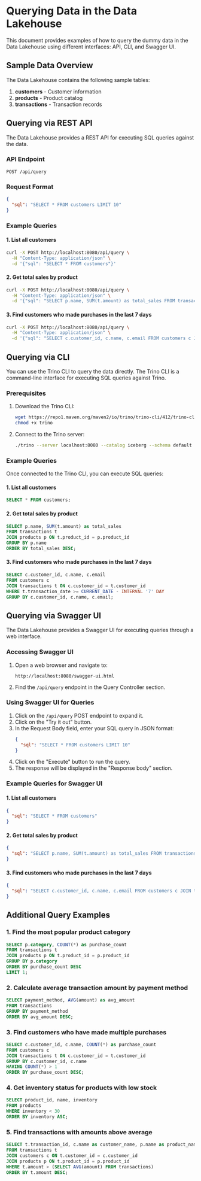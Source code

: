 # Querying Data in the Data Lakehouse

This document provides examples of how to query the dummy data in the Data Lakehouse using different interfaces: API, CLI, and Swagger UI.

## Sample Data Overview

The Data Lakehouse contains the following sample tables:

1. **customers** - Customer information
2. **products** - Product catalog
3. **transactions** - Transaction records

## Querying via REST API

The Data Lakehouse provides a REST API for executing SQL queries against the data.

### API Endpoint

```
POST /api/query
```

### Request Format

```json
{
  "sql": "SELECT * FROM customers LIMIT 10"
}
```

### Example Queries

#### 1. List all customers

```bash
curl -X POST http://localhost:8080/api/query \
  -H "Content-Type: application/json" \
  -d '{"sql": "SELECT * FROM customers"}'
```

#### 2. Get total sales by product

```bash
curl -X POST http://localhost:8080/api/query \
  -H "Content-Type: application/json" \
  -d '{"sql": "SELECT p.name, SUM(t.amount) as total_sales FROM transactions t JOIN products p ON t.product_id = p.product_id GROUP BY p.name ORDER BY total_sales DESC"}'
```

#### 3. Find customers who made purchases in the last 7 days

```bash
curl -X POST http://localhost:8080/api/query \
  -H "Content-Type: application/json" \
  -d '{"sql": "SELECT c.customer_id, c.name, c.email FROM customers c JOIN transactions t ON c.customer_id = t.customer_id WHERE t.transaction_date >= CURRENT_DATE - INTERVAL '\''7'\'' DAY GROUP BY c.customer_id, c.name, c.email"}'
```

## Querying via CLI

You can use the Trino CLI to query the data directly. The Trino CLI is a command-line interface for executing SQL queries against Trino.

### Prerequisites

1. Download the Trino CLI:
   ```bash
   wget https://repo1.maven.org/maven2/io/trino/trino-cli/412/trino-cli-412-executable.jar -O trino
   chmod +x trino
   ```

2. Connect to the Trino server:
   ```bash
   ./trino --server localhost:8080 --catalog iceberg --schema default
   ```

### Example Queries

Once connected to the Trino CLI, you can execute SQL queries:

#### 1. List all customers

```sql
SELECT * FROM customers;
```

#### 2. Get total sales by product

```sql
SELECT p.name, SUM(t.amount) as total_sales 
FROM transactions t 
JOIN products p ON t.product_id = p.product_id 
GROUP BY p.name 
ORDER BY total_sales DESC;
```

#### 3. Find customers who made purchases in the last 7 days

```sql
SELECT c.customer_id, c.name, c.email 
FROM customers c 
JOIN transactions t ON c.customer_id = t.customer_id 
WHERE t.transaction_date >= CURRENT_DATE - INTERVAL '7' DAY 
GROUP BY c.customer_id, c.name, c.email;
```

## Querying via Swagger UI

The Data Lakehouse provides a Swagger UI for executing queries through a web interface.

### Accessing Swagger UI

1. Open a web browser and navigate to:
   ```
   http://localhost:8080/swagger-ui.html
   ```

2. Find the `/api/query` endpoint in the Query Controller section.

### Using Swagger UI for Queries

1. Click on the `/api/query` POST endpoint to expand it.
2. Click on the "Try it out" button.
3. In the Request Body field, enter your SQL query in JSON format:
   ```json
   {
     "sql": "SELECT * FROM customers LIMIT 10"
   }
   ```
4. Click on the "Execute" button to run the query.
5. The response will be displayed in the "Response body" section.

### Example Queries for Swagger UI

#### 1. List all customers

```json
{
  "sql": "SELECT * FROM customers"
}
```

#### 2. Get total sales by product

```json
{
  "sql": "SELECT p.name, SUM(t.amount) as total_sales FROM transactions t JOIN products p ON t.product_id = p.product_id GROUP BY p.name ORDER BY total_sales DESC"
}
```

#### 3. Find customers who made purchases in the last 7 days

```json
{
  "sql": "SELECT c.customer_id, c.name, c.email FROM customers c JOIN transactions t ON c.customer_id = t.customer_id WHERE t.transaction_date >= CURRENT_DATE - INTERVAL '7' DAY GROUP BY c.customer_id, c.name, c.email"
}
```

## Additional Query Examples

### 1. Find the most popular product category

```sql
SELECT p.category, COUNT(*) as purchase_count 
FROM transactions t 
JOIN products p ON t.product_id = p.product_id 
GROUP BY p.category 
ORDER BY purchase_count DESC 
LIMIT 1;
```

### 2. Calculate average transaction amount by payment method

```sql
SELECT payment_method, AVG(amount) as avg_amount 
FROM transactions 
GROUP BY payment_method 
ORDER BY avg_amount DESC;
```

### 3. Find customers who have made multiple purchases

```sql
SELECT c.customer_id, c.name, COUNT(*) as purchase_count 
FROM customers c 
JOIN transactions t ON c.customer_id = t.customer_id 
GROUP BY c.customer_id, c.name 
HAVING COUNT(*) > 1 
ORDER BY purchase_count DESC;
```

### 4. Get inventory status for products with low stock

```sql
SELECT product_id, name, inventory 
FROM products 
WHERE inventory < 30 
ORDER BY inventory ASC;
```

### 5. Find transactions with amounts above average

```sql
SELECT t.transaction_id, c.name as customer_name, p.name as product_name, t.amount 
FROM transactions t 
JOIN customers c ON t.customer_id = c.customer_id 
JOIN products p ON t.product_id = p.product_id 
WHERE t.amount > (SELECT AVG(amount) FROM transactions) 
ORDER BY t.amount DESC;
```
